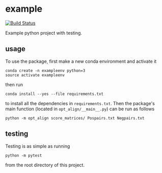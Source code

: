 # example

[![Build
Status](https://travis-ci.org/tcavazos2/example.svg?branch=master)](https://travis-ci.org/tcavazos2/hw3-OptimalAlign)

Example python project with testing.

## usage

To use the package, first make a new conda environment and activate it

```
conda create -n exampleenv python=3
source activate exampleenv
```

then run

```
conda install --yes --file requirements.txt
```

to install all the dependencies in `requirements.txt`. Then the package's
main function (located in `opt_align/__main__.py`) can be run as follows

```
python -m opt_align score_matrices/ Pospairs.txt Negpairs.txt
```

## testing

Testing is as simple as running

```
python -m pytest
```

from the root directory of this project.
